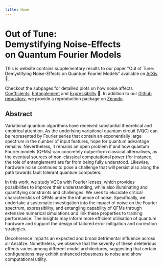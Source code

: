 ```yaml
---
title: Home
---
```

# Out of Tune: <br> Demystifying Noise-Effects <br> on Quantum Fourier Models

This is website contains supplementary results to our paper "Out of Tune: Demystifying Noise-Effects on Quantum Fourier Models" available on [ArXiv](https://arxiv.org/abs/2506.09527) :scroll:.

Checkout the subpages for detailled plots on how noise affects [Coefficients](coefficients.md), [Entanglement](entanglement.md) and [Expressibility](expressibility.md) :rocket:.
In addition to our [Github repository](https://github.com/cirkiters/effect-of-noise-in-qfms), we provide a reproduction package on [Zenodo](https://doi.org/10.5281/zenodo.16963959).

## Abstract

Variational quantum algorithms have received substantial theoretical and empirical attention.
As the underlying variational quantum circuit (VQC) can be represented by Fourier series that contain an exponentially large spectrum in the number of input features, hope for quantum advantage remains.
Nevertheless, it remains an open problem if and how quantum Fourier models (QFMs) can concretely outperform classical alternatives, as the eventual sources of non-classical computational power (for instance, the role of entanglement) are far from being fully understood. Likewise, hardware noise continues to pose a challenge that will persist also along the path towards fault tolerant quantum computers.

In this work, we study VQCs with Fourier lenses, which provides possibilities to improve their understanding, while also illuminating and quantifying constraints and challenges.
We seek to elucidate critical characteristics of QFMs under the influence of noise.
Specifically, we undertake a systematic investigation into the impact of noise on the Fourier spectrum, expressibility, and entangling capability of QFMs through extensive numerical simulations and link these properties to training performance. The insights may inform more efficient utilisation of quantum hardware and support the design of tailored error mitigation and correction strategies.

Decoherence imparts an expected and broad detrimental influence across all Ansätze.
Nonetheless, we observe that the severity of these deleterious effects varies among different model architectures, suggesting that certain configurations may exhibit enhanced robustness to noise and show computational utility.

